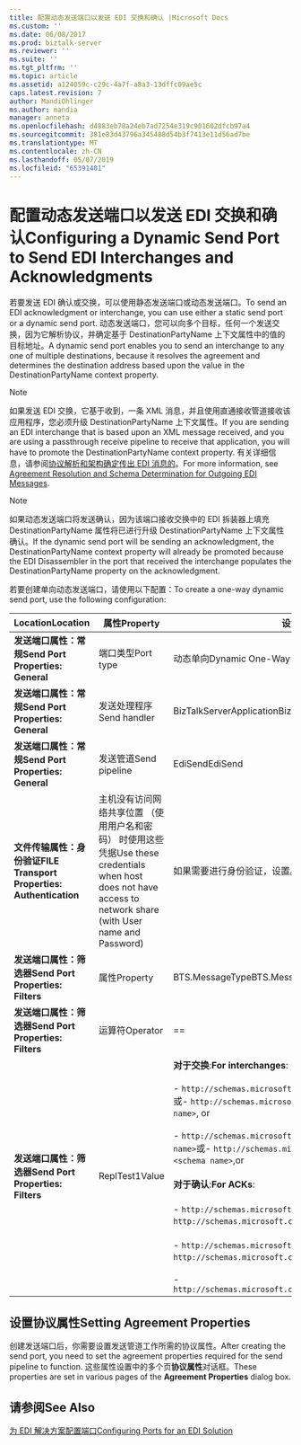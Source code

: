 ```yaml
---
title: 配置动态发送端口以发送 EDI 交换和确认 |Microsoft Docs
ms.custom: ''
ms.date: 06/08/2017
ms.prod: biztalk-server
ms.reviewer: ''
ms.suite: ''
ms.tgt_pltfrm: ''
ms.topic: article
ms.assetid: a124059c-c29c-4a7f-a8a3-13dffc09ae5c
caps.latest.revision: 7
author: MandiOhlinger
ms.author: mandia
manager: anneta
ms.openlocfilehash: d4883eb78a24eb7ad7254e319c901602dfcb97a4
ms.sourcegitcommit: 381e83d43796a345488d54b3f7413e11d56ad7be
ms.translationtype: MT
ms.contentlocale: zh-CN
ms.lasthandoff: 05/07/2019
ms.locfileid: "65391401"
---
```

# <a name="configuring-a-dynamic-send-port-to-send-edi-interchanges-and-acknowledgments"></a><span data-ttu-id="2cd4b-102">配置动态发送端口以发送 EDI 交换和确认</span><span class="sxs-lookup"><span data-stu-id="2cd4b-102">Configuring a Dynamic Send Port to Send EDI Interchanges and Acknowledgments</span></span>
<span data-ttu-id="2cd4b-103">若要发送 EDI 确认或交换，可以使用静态发送端口或动态发送端口。</span><span class="sxs-lookup"><span data-stu-id="2cd4b-103">To send an EDI acknowledgment or interchange, you can use either a static send port or a dynamic send port.</span></span> <span data-ttu-id="2cd4b-104">动态发送端口，您可以向多个目标，任何一个发送交换，因为它解析协议，并确定基于 DestinationPartyName 上下文属性中的值的目标地址。</span><span class="sxs-lookup"><span data-stu-id="2cd4b-104">A dynamic send port enables you to send an interchange to any one of multiple destinations, because it resolves the agreement and determines the destination address based upon the value in the DestinationPartyName context property.</span></span>  
  
> [!NOTE]
>  <span data-ttu-id="2cd4b-105">如果发送 EDI 交换，它基于收到，一条 XML 消息，并且使用直通接收管道接收该应用程序，您必须升级 DestinationPartyName 上下文属性。</span><span class="sxs-lookup"><span data-stu-id="2cd4b-105">If you are sending an EDI interchange that is based upon an XML message received, and you are using a passthrough receive pipeline to receive that application, you will have to promote the DestinationPartyName context property.</span></span> <span data-ttu-id="2cd4b-106">有关详细信息，请参阅[协议解析和架构确定传出 EDI 消息的](../core/agreement-resolution-and-schema-determination-for-outgoing-edi-messages.md)。</span><span class="sxs-lookup"><span data-stu-id="2cd4b-106">For more information, see [Agreement Resolution and Schema Determination for Outgoing EDI Messages](../core/agreement-resolution-and-schema-determination-for-outgoing-edi-messages.md).</span></span>  
  
> [!NOTE]
>  <span data-ttu-id="2cd4b-107">如果动态发送端口将发送确认，因为该端口接收交换中的 EDI 拆装器上填充 DestinationPartyName 属性将已进行升级 DestinationPartyName 上下文属性确认。</span><span class="sxs-lookup"><span data-stu-id="2cd4b-107">If the dynamic send port will be sending an acknowledgment, the DestinationPartyName context property will already be promoted because the EDI Disassembler in the port that received the interchange populates the DestinationPartyName property on the acknowledgment.</span></span>  
  
 <span data-ttu-id="2cd4b-108">若要创建单向动态发送端口，请使用以下配置：</span><span class="sxs-lookup"><span data-stu-id="2cd4b-108">To create a one-way dynamic send port, use the following configuration:</span></span>  
  
|<span data-ttu-id="2cd4b-109">Location</span><span class="sxs-lookup"><span data-stu-id="2cd4b-109">Location</span></span>|<span data-ttu-id="2cd4b-110">属性</span><span class="sxs-lookup"><span data-stu-id="2cd4b-110">Property</span></span>|<span data-ttu-id="2cd4b-111">设置</span><span class="sxs-lookup"><span data-stu-id="2cd4b-111">Setting</span></span>|  
|--------------|--------------|-------------|  
|<span data-ttu-id="2cd4b-112">**发送端口属性：常规**</span><span class="sxs-lookup"><span data-stu-id="2cd4b-112">**Send Port Properties: General**</span></span>|<span data-ttu-id="2cd4b-113">端口类型</span><span class="sxs-lookup"><span data-stu-id="2cd4b-113">Port type</span></span>|<span data-ttu-id="2cd4b-114">动态单向</span><span class="sxs-lookup"><span data-stu-id="2cd4b-114">Dynamic One-Way</span></span>|  
|<span data-ttu-id="2cd4b-115">**发送端口属性：常规**</span><span class="sxs-lookup"><span data-stu-id="2cd4b-115">**Send Port Properties: General**</span></span>|<span data-ttu-id="2cd4b-116">发送处理程序</span><span class="sxs-lookup"><span data-stu-id="2cd4b-116">Send handler</span></span>|<span data-ttu-id="2cd4b-117">BizTalkServerApplication</span><span class="sxs-lookup"><span data-stu-id="2cd4b-117">BizTalkServerApplication</span></span>|  
|<span data-ttu-id="2cd4b-118">**发送端口属性：常规**</span><span class="sxs-lookup"><span data-stu-id="2cd4b-118">**Send Port Properties: General**</span></span>|<span data-ttu-id="2cd4b-119">发送管道</span><span class="sxs-lookup"><span data-stu-id="2cd4b-119">Send pipeline</span></span>|<span data-ttu-id="2cd4b-120">EdiSend</span><span class="sxs-lookup"><span data-stu-id="2cd4b-120">EdiSend</span></span>|  
|<span data-ttu-id="2cd4b-121">**文件传输属性：身份验证**</span><span class="sxs-lookup"><span data-stu-id="2cd4b-121">**FILE Transport Properties: Authentication**</span></span>|<span data-ttu-id="2cd4b-122">主机没有访问网络共享位置 （使用用户名和密码） 时使用这些凭据</span><span class="sxs-lookup"><span data-stu-id="2cd4b-122">Use these credentials when host does not have access to network share (with User name and Password)</span></span>|<span data-ttu-id="2cd4b-123">如果需要进行身份验证，设置。</span><span class="sxs-lookup"><span data-stu-id="2cd4b-123">Set if authentication is required.</span></span>|  
|<span data-ttu-id="2cd4b-124">**发送端口属性：筛选器**</span><span class="sxs-lookup"><span data-stu-id="2cd4b-124">**Send Port Properties: Filters**</span></span>|<span data-ttu-id="2cd4b-125">属性</span><span class="sxs-lookup"><span data-stu-id="2cd4b-125">Property</span></span>|<span data-ttu-id="2cd4b-126">BTS.MessageType</span><span class="sxs-lookup"><span data-stu-id="2cd4b-126">BTS.MessageType</span></span>|  
|<span data-ttu-id="2cd4b-127">**发送端口属性：筛选器**</span><span class="sxs-lookup"><span data-stu-id="2cd4b-127">**Send Port Properties: Filters**</span></span>|<span data-ttu-id="2cd4b-128">运算符</span><span class="sxs-lookup"><span data-stu-id="2cd4b-128">Operator</span></span>|==|  
|<span data-ttu-id="2cd4b-129">**发送端口属性：筛选器**</span><span class="sxs-lookup"><span data-stu-id="2cd4b-129">**Send Port Properties: Filters**</span></span>|<span data-ttu-id="2cd4b-130">ReplTest1</span><span class="sxs-lookup"><span data-stu-id="2cd4b-130">Value</span></span>|<span data-ttu-id="2cd4b-131">**对于交换**:</span><span class="sxs-lookup"><span data-stu-id="2cd4b-131">**For interchanges**:</span></span><br /><br /> <span data-ttu-id="2cd4b-132">- `http://schemas.microsoft.com/Edi/X12/2006#<schema name>`或</span><span class="sxs-lookup"><span data-stu-id="2cd4b-132">- `http://schemas.microsoft.com/Edi/X12/2006#<schema name>`, or</span></span><br /><br /> <span data-ttu-id="2cd4b-133">-                   `http://schemas.microsoft.com/Edi/Edifact/2006#<schema name>`或</span><span class="sxs-lookup"><span data-stu-id="2cd4b-133">-                   `http://schemas.microsoft.com/Edi/Edifact/2006#<schema name>`,or</span></span><br /><br /> <span data-ttu-id="2cd4b-134">**对于确认**:</span><span class="sxs-lookup"><span data-stu-id="2cd4b-134">**For ACKs**:</span></span><br /><br /> <span data-ttu-id="2cd4b-135">-                   `http://schemas.microsoft.com/Edi/X12#X12_997_Root`或</span><span class="sxs-lookup"><span data-stu-id="2cd4b-135">-                   `http://schemas.microsoft.com/Edi/X12#X12_997_Root`, or</span></span><br /><br /> <span data-ttu-id="2cd4b-136">-                   `http://schemas.microsoft.com/Edi/X12#X12_TA1_Root`或</span><span class="sxs-lookup"><span data-stu-id="2cd4b-136">-                   `http://schemas.microsoft.com/Edi/X12#X12_TA1_Root`, or</span></span><br /><br /> -                   `http://schemas.microsoft.com/Edi/Edifact#Efact_Contrl_Root`|  
  
## <a name="setting-agreement-properties"></a><span data-ttu-id="2cd4b-137">设置协议属性</span><span class="sxs-lookup"><span data-stu-id="2cd4b-137">Setting Agreement Properties</span></span>  
 <span data-ttu-id="2cd4b-138">创建发送端口后，你需要设置发送管道工作所需的协议属性。</span><span class="sxs-lookup"><span data-stu-id="2cd4b-138">After creating the send port, you need to set the agreement properties required for the send pipeline to function.</span></span> <span data-ttu-id="2cd4b-139">这些属性设置中的多个页**协议属性**对话框。</span><span class="sxs-lookup"><span data-stu-id="2cd4b-139">These properties are set in various pages of the **Agreement Properties** dialog box.</span></span>  
  
## <a name="see-also"></a><span data-ttu-id="2cd4b-140">请参阅</span><span class="sxs-lookup"><span data-stu-id="2cd4b-140">See Also</span></span>  
 [<span data-ttu-id="2cd4b-141">为 EDI 解决方案配置端口</span><span class="sxs-lookup"><span data-stu-id="2cd4b-141">Configuring Ports for an EDI Solution</span></span>](../core/configuring-ports-for-an-edi-solution.md)